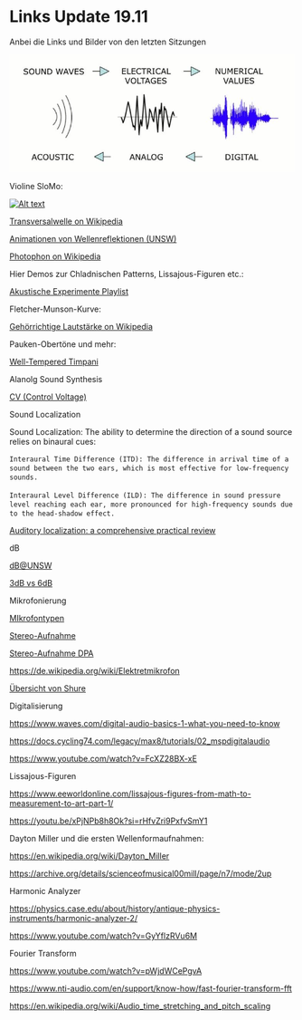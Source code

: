 # Links Update 19.11

Anbei die Links und Bilder von den letzten Sitzungen

![pic](adc_dac.jpg)

Violine SloMo:

[![Alt text](https://img.youtube.com/vi/6JeyiM0YNo4/0.jpg)](https://youtu.be/6JeyiM0YNo4?si=q417wZlJiomKyDhF)

[Transversalwelle on Wikipedia](https://de.wikipedia.org/wiki/Transversalwelle)

[Animationen von Wellenreflektionen (UNSW)](https://www.animations.physics.unsw.edu.au/waves-sound/travelling-waves/index.html)

[Photophon on Wikipedia](https://de.wikipedia.org/wiki/Photophon)

Hier Demos zur Chladnischen Patterns, Lissajous-Figuren etc.:

[Akustische Experimente Playlist](https://www.youtube.com/playlist?list=PLslExxbg3O-fAeclmcjO0LId_xADwxalv)

Fletcher-Munson-Kurve:

[Gehörrichtige Lautstärke on Wikipedia](https://de.wikipedia.org/wiki/Geh%C3%B6rrichtige_Lautst%C3%A4rke)

Pauken-Obertöne und mehr:

[Well-Tempered Timpani](https://wtt.pauken.org/)

Alanolg Sound Synthesis

[CV (Control Voltage)](https://synthesizeronline.com/2023/01/14/control-voltages-cv/)

Sound Localization

Sound Localization: The ability to determine the direction of a sound source relies on binaural cues:

    Interaural Time Difference (ITD): The difference in arrival time of a sound between the two ears, which is most effective for low-frequency sounds.

    Interaural Level Difference (ILD): The difference in sound pressure level reaching each ear, more pronounced for high-frequency sounds due to the head-shadow effect.

[Auditory localization: a comprehensive practical review](https://www.frontiersin.org/journals/psychology/articles/10.3389/fpsyg.2024.1408073/full)

dB

[dB@UNSW](https://www.animations.physics.unsw.edu.au/jw/dB.htm)

[3dB vs 6dB](https://audiouniversityonline.com/decibels-explained/)

Mikrofonierung

[MIkrofontypen](https://primesound.org/microphone-types/)

[Stereo-Aufnahme](https://www.sweetwater.com/insync/stereo-mic-techniques/)

[Stereo-Aufnahme DPA](https://www.dpamicrophones.com/mic-university/audio-production/stereo-recording-techniques-and-setups/)

https://de.wikipedia.org/wiki/Elektretmikrofon

[Übersicht von Shure](https://www.shure.com/damfiles/default/global/documents/publications/en/performance-production/microphone_techniques_for_live_sound_reinforcement_english.pdf-3df433145fca686a736beeb5da588efa.pdf)

Digitalisierung

https://www.waves.com/digital-audio-basics-1-what-you-need-to-know

https://docs.cycling74.com/legacy/max8/tutorials/02_mspdigitalaudio

https://www.youtube.com/watch?v=FcXZ28BX-xE

Lissajous-Figuren

https://www.eeworldonline.com/lissajous-figures-from-math-to-measurement-to-art-part-1/

https://youtu.be/xPjNPb8h8Ok?si=rHfvZri9PxfvSmY1

Dayton Miller und die ersten Wellenformaufnahmen:

https://en.wikipedia.org/wiki/Dayton_Miller

https://archive.org/details/scienceofmusical00mill/page/n7/mode/2up

Harmonic Analyzer

https://physics.case.edu/about/history/antique-physics-instruments/harmonic-analyzer-2/

https://www.youtube.com/watch?v=GyYflzRVu6M

Fourier Transform

https://www.youtube.com/watch?v=pWjdWCePgvA

https://www.nti-audio.com/en/support/know-how/fast-fourier-transform-fft

https://en.wikipedia.org/wiki/Audio_time_stretching_and_pitch_scaling